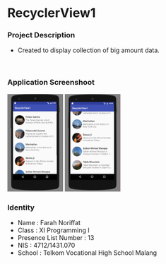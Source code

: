 # RecyclerView1
### Project Description
- Created to display collection of big amount data.
<br>

### Application Screenshoot
<img src="https://github.com/faychan/RecyclerView1/blob/master/Screenshot-1.PNG" width="25%" height="25%">
<img src="https://github.com/faychan/RecyclerView1/blob/master/Screenshot-2.PNG" width="25%" height="25%">
<br>

### Identity
- Name                 : Farah Noriffat
- Class                : XI Programming I
- Presence List Number : 13
- NIS                  : 4712/1431.070
- School               : Telkom Vocational High School Malang
